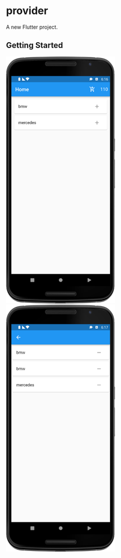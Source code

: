 # provider

A new Flutter project.

## Getting Started

<img src = "https://github.com/HamadaAllipy/implement_provider/blob/master/assets/screenshots/img.png" width="300"/>    <img src = "https://github.com/HamadaAllipy/implement_provider/blob/master/assets/screenshots/img_1.png" width="300"/>
